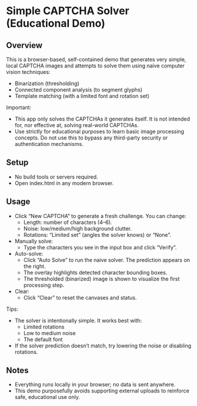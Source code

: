 # Simple CAPTCHA Solver (Educational Demo)

## Overview
This is a browser-based, self-contained demo that generates very simple, local CAPTCHA images and attempts to solve them using naive computer vision techniques:
- Binarization (thresholding)
- Connected component analysis (to segment glyphs)
- Template matching (with a limited font and rotation set)

Important:
- This app only solves the CAPTCHAs it generates itself. It is not intended for, nor effective at, solving real-world CAPTCHAs.
- Use strictly for educational purposes to learn basic image processing concepts. Do not use this to bypass any third-party security or authentication mechanisms.

## Setup
- No build tools or servers required.
- Open index.html in any modern browser.

## Usage
- Click “New CAPTCHA” to generate a fresh challenge. You can change:
  - Length: number of characters (4–6).
  - Noise: low/medium/high background clutter.
  - Rotations: “Limited set” (angles the solver knows) or “None”.
- Manually solve:
  - Type the characters you see in the input box and click “Verify”.
- Auto-solve:
  - Click “Auto Solve” to run the naive solver. The prediction appears on the right.
  - The overlay highlights detected character bounding boxes.
  - The thresholded (binarized) image is shown to visualize the first processing step.
- Clear:
  - Click “Clear” to reset the canvases and status.

Tips:
- The solver is intentionally simple. It works best with:
  - Limited rotations
  - Low to medium noise
  - The default font
- If the solver prediction doesn’t match, try lowering the noise or disabling rotations.

## Notes
- Everything runs locally in your browser; no data is sent anywhere.
- This demo purposefully avoids supporting external uploads to reinforce safe, educational use only.